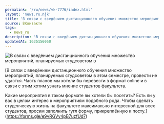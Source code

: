 ```yaml
---
permalink: '/ru/news/vk-7776/index.html'
layout: 'news.ru.njk'
title: 'В связи с введёнием дистанционного обучения множество мероприятий, планируемых студсоветом в'
source: ВКонтакте
tags:
  - news_ru
description: 'В связи с введёнием дистанционного обучения множество мероприятий, планируемых студсоветом в'
updatedAt: 1635156060
---
```

![В связи с введёнием дистанционного обучения множество мероприятий, планируемых студсоветом в](https://sun9-41.userapi.com/sun9-23/impg/Jz428T7DAqMk2V-mSVDrjGCZaXgu7Gqucxw_xw/4ldghm4lDeI.jpg?size=150x80&quality=96&crop=87,0,900,480&sign=b03e75904ddec120ed7fa1c8909ca4f0&c_uniq_tag=9pnpgSNcW7asFV-NVf0KgSr9BGn8XbNhEXSVZeR-ZQg&type=share)

[В связи с введёнием дистанционного обучения множество мероприятий, планируемых студсоветом в этом семестре, провести не удастся. Часть планов мы хотели бы перевести в формат online и в связи с этим хотим узнать мнение студентов факультета.

Какие мероприятия в таком формате вы хотели бы посетить? Есть ли у вас в целом интерес к мероприятиям подобного рода. Чтобы сделать студенческую жизнь на факультете максимально интересной для всех студентов, просим заполнить гугл форму, прикреплённую к посту.](https://forms.gle/e9vRGVv4pB7uzfUd7)
